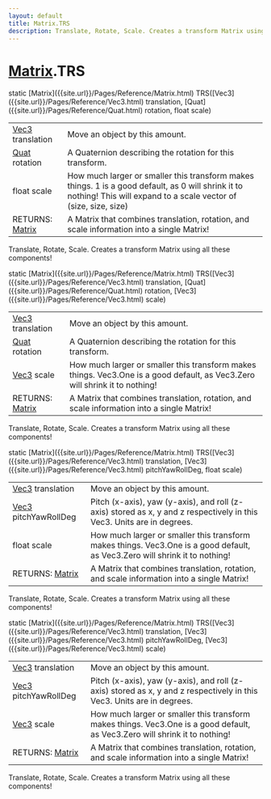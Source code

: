 ```yaml
---
layout: default
title: Matrix.TRS
description: Translate, Rotate, Scale. Creates a transform Matrix using all these components!
---
```

# [Matrix]({{site.url}}/Pages/Reference/Matrix.html).TRS

<div class='signature' markdown='1'>
static [Matrix]({{site.url}}/Pages/Reference/Matrix.html) TRS([Vec3]({{site.url}}/Pages/Reference/Vec3.html) translation, [Quat]({{site.url}}/Pages/Reference/Quat.html) rotation, float scale)
</div>

|  |  |
|--|--|
|[Vec3]({{site.url}}/Pages/Reference/Vec3.html) translation|Move an object by this amount.|
|[Quat]({{site.url}}/Pages/Reference/Quat.html) rotation|A Quaternion describing the rotation for              this transform.|
|float scale|How much larger or smaller this transform              makes things. 1 is a good default, as 0 will shrink it to nothing!              This will expand to a scale vector of (size, size, size)|
|RETURNS: [Matrix]({{site.url}}/Pages/Reference/Matrix.html)|A Matrix that combines translation, rotation, and scale information into a single Matrix!|

Translate, Rotate, Scale. Creates a transform Matrix
using all these components!
<div class='signature' markdown='1'>
static [Matrix]({{site.url}}/Pages/Reference/Matrix.html) TRS([Vec3]({{site.url}}/Pages/Reference/Vec3.html) translation, [Quat]({{site.url}}/Pages/Reference/Quat.html) rotation, [Vec3]({{site.url}}/Pages/Reference/Vec3.html) scale)
</div>

|  |  |
|--|--|
|[Vec3]({{site.url}}/Pages/Reference/Vec3.html) translation|Move an object by this amount.|
|[Quat]({{site.url}}/Pages/Reference/Quat.html) rotation|A Quaternion describing the rotation for              this transform.|
|[Vec3]({{site.url}}/Pages/Reference/Vec3.html) scale|How much larger or smaller this transform              makes things. Vec3.One is a good default, as Vec3.Zero will              shrink it to nothing!|
|RETURNS: [Matrix]({{site.url}}/Pages/Reference/Matrix.html)|A Matrix that combines translation, rotation, and scale information into a single Matrix!|

Translate, Rotate, Scale. Creates a transform Matrix
using all these components!
<div class='signature' markdown='1'>
static [Matrix]({{site.url}}/Pages/Reference/Matrix.html) TRS([Vec3]({{site.url}}/Pages/Reference/Vec3.html) translation, [Vec3]({{site.url}}/Pages/Reference/Vec3.html) pitchYawRollDeg, float scale)
</div>

|  |  |
|--|--|
|[Vec3]({{site.url}}/Pages/Reference/Vec3.html) translation|Move an object by this amount.|
|[Vec3]({{site.url}}/Pages/Reference/Vec3.html) pitchYawRollDeg|Pitch (x-axis), yaw (y-axis), and              roll (z-axis) stored as x, y and z respectively in this Vec3.             Units are in degrees.|
|float scale|How much larger or smaller this transform              makes things. Vec3.One is a good default, as Vec3.Zero will              shrink it to nothing!|
|RETURNS: [Matrix]({{site.url}}/Pages/Reference/Matrix.html)|A Matrix that combines translation, rotation, and scale information into a single Matrix!|

Translate, Rotate, Scale. Creates a transform Matrix
using all these components!
<div class='signature' markdown='1'>
static [Matrix]({{site.url}}/Pages/Reference/Matrix.html) TRS([Vec3]({{site.url}}/Pages/Reference/Vec3.html) translation, [Vec3]({{site.url}}/Pages/Reference/Vec3.html) pitchYawRollDeg, [Vec3]({{site.url}}/Pages/Reference/Vec3.html) scale)
</div>

|  |  |
|--|--|
|[Vec3]({{site.url}}/Pages/Reference/Vec3.html) translation|Move an object by this amount.|
|[Vec3]({{site.url}}/Pages/Reference/Vec3.html) pitchYawRollDeg|Pitch (x-axis), yaw (y-axis), and              roll (z-axis) stored as x, y and z respectively in this Vec3.             Units are in degrees.|
|[Vec3]({{site.url}}/Pages/Reference/Vec3.html) scale|How much larger or smaller this transform              makes things. Vec3.One is a good default, as Vec3.Zero will              shrink it to nothing!|
|RETURNS: [Matrix]({{site.url}}/Pages/Reference/Matrix.html)|A Matrix that combines translation, rotation, and scale information into a single Matrix!|

Translate, Rotate, Scale. Creates a transform Matrix
using all these components!




